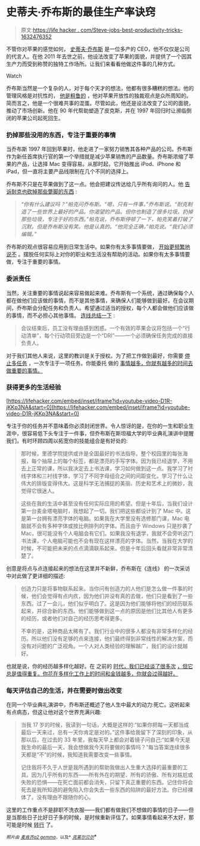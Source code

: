 # 史蒂夫·乔布斯的最佳生产率诀窍

> 原文:[https://life hacker . com/Steve-jobs-best-productivity-tricks-1632476352](https://lifehacker.com/steve-jobs-best-productivity-tricks-1632476352)

不管你对苹果的感觉如何， [史蒂夫·乔布斯](http://en.wikipedia.org/wiki/Steve_Jobs) 是一位多产的 CEO，他不仅仅是公司的代言人。在他 2011 年去世之前，他设法改变了苹果的面貌，并提供了一个因其生产力而受到称赞的独特工作场所。让我们来看看他做这件事的几种方式。

Watch

乔布斯当然是一个复杂的人，对于每个天才的想法，他都有很多糟糕的想法。他的管理风格是对抗性的， [他是粗鲁的](http://gawker.com/5847344/what-everyone-is-too-polite-to-say-about-steve-jobs) ，他对苹果开放性的独裁观点是众所周知的。简而言之，他是一个很难共事的混蛋。尽管如此，他还是设法改变了公司的面貌，推动了市场创新。他在 90 年代帮助塑造了皮克斯，并在 1997 年回归时让濒临倒闭的苹果公司起死回生。

### 扔掉那些没用的东西，专注于重要的事情

当乔布斯 1997 年回到苹果时，他走进了一家努力销售其各种产品的公司。乔布斯作为新任首席执行官的第一个举措就是减少苹果销售的产品数量。乔布斯浓缩了苹果的产品，让选择 Mac 变得容易。从那时起，它开始推出 iPod、iPhone 和 iPad，但一直将主要产品线限制在几个不同的选择上。

乔布斯不只是在苹果做到了这一点。他会把建议传达给几乎所有询问的人。他 [告诉耐克也砍掉那些蹩脚的东西](http://www.forbes.com/sites/carminegallo/2011/05/16/steve-jobs-get-rid-of-the-crappy-stuff/) :

> *“你有什么建议吗？”帕克问乔布斯。“嗯，只有一件事，”乔布斯说。“耐克制造了一些世界上最好的产品。你渴望的产品。但你也制造了很多垃圾。扔掉那些垃圾，专注于好的东西。”帕克说，乔布斯停顿了一下，帕克笑着打破了沉默。但是乔布斯没有笑。他是认真的。“他完全正确，”帕克说。“我们必须编辑。”*

乔布斯的观点很容易应用到日常生活中。如果你有太多事情要做， [开始更频繁地说不](https://lifehacker.com/a-scientific-guide-to-saying-no-1293242273) 。摆脱任何实际上对你的职业和生活没有帮助的活动。如果你有太多事情要做，专注于重要的事情。

### 委派责任

当然，关注重要的事情说起来容易做起来难。乔布斯有一个系统，通过确保每个人都在做他们应该做的事情，而不是其他事情，来确保人们能够做到最好。在会议期间，乔布斯会分配任务和负责人。希望通过适当的授权，每个人都会做他们应该做的事情，而不必担心其他事情。 [连线总结一下](http://www.wired.com/2011/05/steve-jobs-magic/) :

> 会议结束后，员工没有理由感到困惑。一个有效的苹果会议将包括一个“行动清单”，每个行动项目旁边是一个“DRI”——一个必须确保任务完成的直接负责人。

对于我们其他人来说，这里的教训是关于授权。为了把工作做到最好，你需要 [停止多任务](https://lifehacker.com/what-multitasking-does-to-our-brains-5922453) ，一次专注于一项任务。你能委托 做的 [事情越多，你就有越多的时间去做重要的事情。](http://lifehacker.com/why-i-suck-at-delegating-and-you-might-too-5670934)

### 获得更多的生活经验

 [https://lifehacker.com/embed/inset/iframe?id=youtube-video-D1R-jKKp3NA&start=0](https://lifehacker.com/embed/inset/iframe?id=youtube-video-D1R-jKKp3NA&start=0) 

专注于你的任务并不意味着你必须封闭世界。令人惊讶的是，在你的一生和职业生涯中，很容易低下头专注于一件事，但乔布斯在斯坦福大学的毕业典礼演讲中提醒我们，有时环顾四周以拓宽你的技能组合是有好处的:

> 那时候，里德学院提供或许是全国最好的书法指导。整个校园里的每张海报，每个抽屉上的每个标签，都是漂亮的手写字体。因为我已经退学，不用去上正常的课，所以我决定去上书法课，学习如何做到这一点。我学习了衬线字体和三衬线字体，学习了不同字母组合之间的间距变化，学习了什么让伟大的排版变得伟大。这是科学无法捕捉的美丽、历史和艺术上的微妙，我觉得它很迷人。
> 
> 这些在我的生活中甚至没有任何实际应用的希望。但是十年后，当我们设计第一台麦金塔电脑时，我想起了一切。我们把这些都设计到了 Mac 中。这是第一台拥有漂亮字体的电脑。如果我在大学里没有选修那门课，Mac 电脑就不会有多种字体或按比例排列的字体。而且由于 Windows 只是抄袭了 Mac，很可能没有个人电脑会有它们。如果我没有退学，我就不会旁听这门书法课，个人电脑可能也不会有现在这样漂亮的字体。当然，当我在大学的时候，不可能把未来的点点滴滴联系起来。但是十年后回头看就非常非常清楚了。

创意是将点与点连接起来的想法在这里并不新鲜，乔布斯在《连线》 的一次采访中对此做了更详细的描述:

> 创造力只是将事物联系起来。当你问有创造力的人他们是怎么做一件事的时候，他们会觉得有点内疚，因为他们并没有真的去做，他们只是看到了一些东西。过了一会儿，他们似乎明白了。这是因为他们能够将他们的经历联系起来，并综合新的东西。他们能够做到这一点的原因是他们比其他人有更多的经历，或者他们对自己的经历思考得更多。
> 
> 不幸的是，这种商品太稀有了。我们行业中的很多人都没有非常多样化的经历。所以他们没有足够的点来连接，他们最终得到非常线性的解决方案，而没有对问题的广泛视角。一个人对人类经验的理解越广，我们的设计就越好。

也就是说，你的经历越多样化越好。在 之前的 [时代，我们已经谈了很多次](https://lifehacker.com/spending-on-experiences-instead-of-possessions-results-5608980) [，但它总是值得重复。你花在多样化工作上的时间和金钱越多，你就会过得越好。](http://twocents.lifehacker.com/reconnect-with-your-passion-to-collect-experiences-not-1604941440)

### **每天评估自己的生活，并在需要时做出改变**

在同一个毕业典礼演讲中，乔布斯还概述了他人生中最大的动力:死亡。这听起来有点病态，但这让他对这个世界充满兴趣:

> 当我 17 岁的时候，我读到一句话，大概是这样的:“如果你把每一天都当成最后一天来过，总有一天你肯定是对的。”这件事给我留下了深刻的印象，从那以后，在过去的 33 年里，我每天早上都会对着镜子问自己:“如果今天是我生命的最后一天，我会想做我今天将要做的事情吗？”每当答案连续很多天都是“不”的时候，我知道我需要改变一些事情。
> 
> 记住我将不久于人世是我所遇到的帮助我做出人生重大选择的最重要的工具。因为几乎所有的东西——所有外在的期望、所有的骄傲、所有对尴尬或失败的恐惧——在死亡面前都会消失，只留下真正重要的东西。记住你将会死去是我所知道的避免陷入你会失去一些东西的陷阱的最好方法。你已经裸体了。没有理由不跟随你的心。

这里的工作重点不是辞职不洗衣服——我们都有做我们不想做的事情的日子——但是当那些日子比好日子多的时候，是时候重新评估了。如果事情看起来不太好，那可能是时候 [转行](https://lifehacker.com/what-should-i-know-before-i-change-careers-512289050) 了。

<small>*照片由*</small> [<small>*麦肯齐*</small>](https://www.flickr.com/photos/mkosut/3631119830/in/photolist-6wSrqj-9jXPi3-5DGEu7-7Gz98c-64F5Dr-5NiBdh-4ZdpRu-6HmZgm-4N7ZuN-6pBmoP-6YgGP3-ckBTv1-7gWifp-7j6oP1-CxCAr-faKJ7F-8m8iZK-fJz4ZR-hbiX5-9bXxdh-4Wq26U-86cWbL-mo7sN-nuDVfo)<small></small>*[<small>*a2 gemma*</small>](https://www.flickr.com/photos/a2gemma/1448178195/in/photolist-evJehU-cJVuqq-dDmEaH-5BW9sA-9jRzE5-5KF93y-oJUgrj-3cYhVz-aFT2ZT-9kuX6N-aFTcdD-6hbtgX-SjefL-adpuY1-75uU5F-cDCFDo-adpCRA-aeuTKx-aFSZqz-5UXzaf-dC9ado-6ReCsa-akK6dh-4haMrU-aCLZQY-4KPDCf-aFrriM-7EgpNW-aCJiXK-4GEPom-aFrtek-gMMZfB-daMhvA-k79Jqb-aUkrkZ-aA3Tgc-aA6B63-ayFtuj-4dqcCe-aFhg4t-6UjWVb-amWbPn-dzQtor-2N13S-dPKu1T-aUkoTr-aUkmjr-e8Nu5H-7m5dxv-aA3WQe)<small>*，以及*</small> [<small>*克莱尔贝尔*</small>](https://www.flickr.com/photos/southpaw2305/3415909302/in/photolist-dvvTyv-6cRqPY-7aHymN-drJebW-6RjsPD-7TdKC4-7FiNE6-ihK8C-cnsaB-dnfcQ-4vKo9m-7HhVeu-kgiHF3-2bbW98-5peGWB-fv3rsr-BLqK6-eLXyYU-5kvoPo-HmxWQ-8ToFQs-4xMjye-jeDNbg-6ygrSq-6JKBBJ-5nJ1nc-5R2bkc-5N5U2k-6tpFEX-aj3CN6-7qLziY-8eK9nL-4bhEzd-7kkyzk-cx3U2y-49o6et-8JNiAU-7G4dQZ-5iKQj-ahca7s-dQWTGc-dLSD1c-dUp1y-7xuYjn-4UVToV-aQdTFX-iHvxBH-84TcNj-atEgw3-aQdTzk)<small></small>*